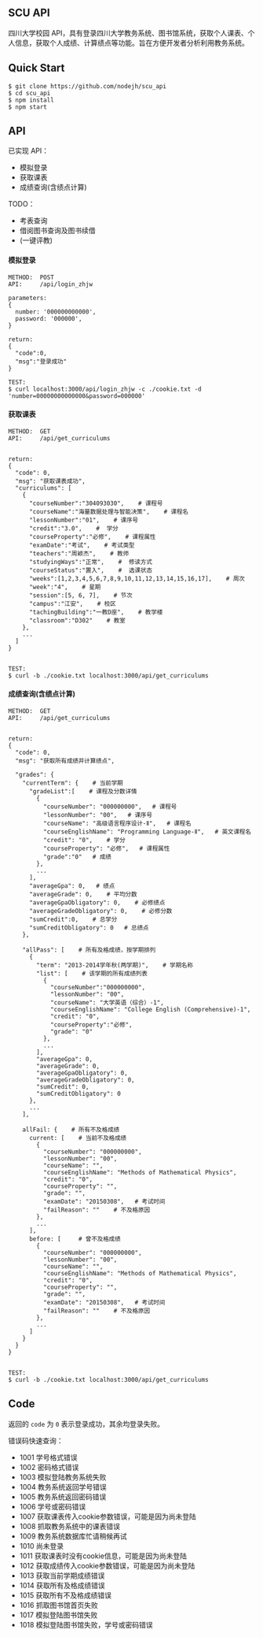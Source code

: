 ## SCU API

四川大学校园 API，具有登录四川大学教务系统、图书馆系统，获取个人课表、个人信息，获取个人成绩、计算绩点等功能。旨在方便开发者分析利用教务系统。


## Quick Start

```
$ git clone https://github.com/nodejh/scu_api
$ cd scu_api
$ npm install
$ npm start
```


## API

已实现 API：

+ 模拟登录
+ 获取课表
+ 成绩查询(含绩点计算)


TODO：

+ 考表查询
+ 借阅图书查询及图书续借
+ (一键评教)


#### 模拟登录

```
METHOD:  POST
API:     /api/login_zhjw

parameters:
{
  number: '000000000000',
  password: '000000',
}

return:
{
  "code":0,
  "msg":"登录成功"
}

TEST:
$ curl localhost:3000/api/login_zhjw -c ./cookie.txt -d 'number=00000000000000&password=000000'
```


#### 获取课表

```
METHOD:  GET
API:     /api/get_curriculums


return:
{
  "code": 0,
  "msg": "获取课表成功",
  "curriculums": [
    {
      "courseNumber":"304093030",    # 课程号
      "courseName":"海量数据处理与智能决策",    # 课程名
      "lessonNumber":"01",    # 课序号
      "credit":"3.0",    #  学分
      "courseProperty":"必修",    # 课程属性
      "examDate":"考试",    # 考试类型
      "teachers":"周颖杰",    # 教师
      "studyingWays":"正常",    #  修读方式
      "courseStatus":"置入",    #  选课状态
      "weeks":[1,2,3,4,5,6,7,8,9,10,11,12,13,14,15,16,17],    # 周次
      "week":"4",    # 星期
      "session":[5, 6, 7],    # 节次
      "campus":"江安",    # 校区
      "tachingBuilding":"一教D座",    # 教学楼	 
      "classroom":"D302"    # 教室
    },
    ...
  ]
}


TEST:
$ curl -b ./cookie.txt localhost:3000/api/get_curriculums
```

#### 成绩查询(含绩点计算)

```
METHOD:  GET
API:     /api/get_curriculums


return:
{
  "code": 0,
  "msg": "获取所有成绩并计算绩点",

  "grades": {
    "currentTerm": {    # 当前学期
      "gradeList":[    # 课程及分数详情
        {    
          "courseNumber": "000000000",   # 课程号
          "lessonNumber": "00",   # 课序号
          "courseName": "高级语言程序设计-Ⅱ",   # 课程名
          "courseEnglishName": "Programming Language-Ⅱ",   # 英文课程名
          "credit": "0",    # 学分
          "courseProperty": "必修",   # 课程属性
          "grade":"0"   # 成绩
        },
        ...
      ],
      "averageGpa": 0,   # 绩点
      "averageGrade": 0,    # 平均分数
      "averageGpaObligatory": 0,    # 必修绩点
      "averageGradeObligatory": 0,    # 必修分数
      "sumCredit":0,    # 总学分
      "sumCreditObligatory": 0   # 总绩点
    },

    "allPass": [    # 所有及格成绩，按学期排列
      {   
        "term": "2013-2014学年秋(两学期)",    # 学期名称
        "list": [    # 该学期的所有成绩列表
          {
            "courseNumber":"000000000",
            "lessonNumber": "00",
            "courseName": "大学英语（综合）-1",
            "courseEnglishName": "College English (Comprehensive)-1",
            "credit": "0",
            "courseProperty":"必修",
            "grade": "0"
          },
          ...
        ],
        "averageGpa": 0,
        "averageGrade": 0,
        "averageGpaObligatory": 0,
        "averageGradeObligatory": 0,
        "sumCredit": 0,
        "sumCreditObligatory": 0
      },
      ...
    ],

    allFail: {    # 所有不及格成绩
      current: [    # 当前不及格成绩
        {
          "courseNumber": "000000000",
          "lessonNumber": "00",
          "courseName": "",   
          "courseEnglishName": "Methods of Mathematical Physics",
          "credit": "0",
          "courseProperty": "",
          "grade": "",
          "examDate": "20150308",   # 考试时间
          "failReason": ""    # 不及格原因
        },
        ...
      ],
      before: [     # 曾不及格成绩
        {
          "courseNumber": "000000000",
          "lessonNumber": "00",
          "courseName": "",   
          "courseEnglishName": "Methods of Mathematical Physics",
          "credit": "0",
          "courseProperty": "",
          "grade": "",
          "examDate": "20150308",   # 考试时间
          "failReason": ""    # 不及格原因
        },
        ...
      ]
    }
  }
}


TEST:
$ curl -b ./cookie.txt localhost:3000/api/get_curriculums
```


## Code

返回的 `code` 为 `0` 表示登录成功，其余均登录失败。

错误码快速查询：

+ 1001 学号格式错误
+ 1002 密码格式错误
+ 1003 模拟登陆教务系统失败
+ 1004 教务系统返回学号错误
+ 1005 教务系统返回密码错误
+ 1006 学号或密码错误
+ 1007 获取课表传入cookie参数错误，可能是因为尚未登陆
+ 1008 抓取教务系统中的课表错误
+ 1009 教务系统数据库忙请稍候再试
+ 1010 尚未登录
+ 1011 获取课表时没有cookie信息，可能是因为尚未登陆
+ 1012 获取成绩传入cookie参数错误，可能是因为尚未登陆
+ 1013 获取当前学期成绩错误
+ 1014 获取所有及格成绩错误
+ 1015 获取所有不及格成绩错误
+ 1016 抓取图书馆首页失败
+ 1017 模拟登陆图书馆失败
+ 1018 模拟登陆图书馆失败，学号或密码错误
